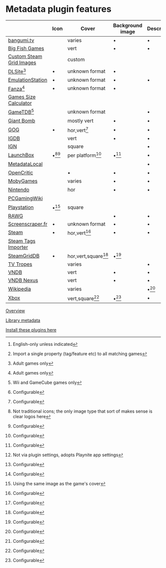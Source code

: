 # Metadata plugin features

|                                                                                                                     | Icon      | Cover               | Background image | Description | Community score | Install size | Tags  | Language selection[^7] | Property import [^6] |
| ------------------------------------------------------------------------------------------------------------------- | --------- | ------------------- | ---------------- | ----------- | --------------- | ------------ | ----- | ---------------------- | -------------------- |
| [bangumi.tv](https://playnite.link/addons.html#Bangumi_fea02b9a-ab77-47e3-8fb1-6512c9261fbe)                        |           | varies              | •                | •           | •               |              | •     | Chinese                |                      |
| [Big Fish Games](https://playnite.link/addons.html#BigFishMetadata)                                                 |           | vert                | •                | •           | •               | •            |       | •                      |                      |
| [Custom Steam Grid Images](https://playnite.link/addons.html#CustomSteamCovers)                                     |           | custom              |                  |             |                 |              |       |                        |                      |
| [DLSite](https://playnite.link/addons.html#DLsiteMetadata_db03c8d9-645a-4359-aafb-01cda945f301)[^1]                 | •         | unknown format      | •                |             |                 |              | •     | •                      |                      |
| [EmulationStation](https://playnite.link/addons.html#ESMetadata_71f952a8-4763-41e3-9934-7fe02a1e33d4)               | •         | unknown format      | •                | •           | •               |              | •     |                        |                      |
| [Fanza](https://playnite.link/addons.html#FanzaMetadata_db03c8d9-645a-4359-aafb-01cda945f301)[^1]                   | •         | unknown format      | •                |             |                 |              | •     | Japanese/English       |                      |
| [Games Size Calculator](https://playnite.link/addons.html#GamesSizeCalculator_97cc59db-3f80-4852-8bfc-a80304f9efe9) |           |                     |                  |             |                 | •            |       |                        |                      |
| [GameTDB](https://playnite.link/addons.html#DolphinMetadata)[^2]                                                    |           | unknown format      |                  | •           |                 |              |       |                        |                      |
| [Giant Bomb](https://playnite.link/addons.html#GiantBombMetadata)                                                   |           | mostly vert         | •                | •           |                 |              | •[^4] |                        | •                    |
| [GOG](https://playnite.link/addons.html#GOGMetadata)                                                                | •         | hor,vert[^4]        | •                | •           | •               | •            | •     | •                      |                      |
| [IGDB](https://playnite.link/addons.html#IGDBMetadata_Builtin)                                                      |           | vert                | •                | •           | •               |              |       |                        |                      |
| [IGN](https://playnite.link/addons.html#IgnMetadata_6024e3a9-de7e-4848-9101-7a2f818e7e47)                           |           | square              |                  | •           |                 |              |       |                        |                      |
| [LaunchBox](https://playnite.link/addons.html#LaunchBoxMetadata)                                                    | •[^3][^4] | per platform[^4]    | •[^4]            | •           | •               |              |       |                        |                      |
| [MetadataLocal](https://playnite.link/addons.html#playnite-metadatalocal-plugin)                                    |           |                     |                  | •           |                 |              |       | •[^8]                  |                      |
| [OpenCritic](https://playnite.link/addons.html#OpenCriticMetadata)                                                  |           | •                   | •                | •           | •               |              |       |                        |                      |
| [MobyGames](https://playnite.link/addons.html#MobyGamesMetadata)                                                    |           | varies              | •                | •           |                 |              | •[^4] |                        | •                    |
| [Nintendo](https://playnite.link/addons.html#NintendoMetadata)                                                      |           | hor                 | •                | •           |                 |              |       |                        |                      |
| [PCGamingWiki](https://playnite.link/addons.html#PCGamingWikiMetadata_c038558e-427b-4551-be4c-be7009ce5a8d)         |           |                     |                  |             |                 |              | •[^4] |                        | •                    |
| [Playstation](https://playnite.link/addons.html#UniversalPSNMetadata)                                               | •[^5]     | square              |                  |             |                 |              |       |                        |                      |
| [RAWG](https://playnite.link/addons.html#RawgMetadata)                                                              |           |                     | •                | •           | •               |              | •     |                        |                      |
| [Screenscraper.fr](https://playnite.link/addons.html#ScreenScraperMetadata_7f06b81a-3271-44ee-a234-b32fc15c42f1)    | •         | unknown format      | •                | •           |                 |              |       |                        |                      |
| [Steam](https://playnite.link/addons.html#Universal_Steam_Metadata)                                                 | •         | hor,vert[^4]        | •                | •           | •               |              | •[^4] | •                      |                      |
| [Steam Tags Importer](https://playnite.link/addons.html#Steam_Tags_Importer_01b67948-33a1-42d5-bd39-e4e8a226d215)   |           |                     |                  |             |                 |              | •     |                        | •                    |
| [SteamGridDB](https://playnite.link/addons.html#SteamGridDB_Playnite_Metadata)                                      | •         | hor,vert,square[^4] | •[^4]            |             |                 |              |       |                        |                      |
| [TV Tropes](https://playnite.link/addons.html#TvTropesMetadata)                                                     |           | varies              |                  | •           |                 |              | •     |                        | •                    |
| [VNDB](https://playnite.link/addons.html#VNDBMetadata)                                                              |           | vert                | •                | •           | •               |              | •     |                        |                      |
| [VNDB Nexus](https://playnite.link/addons.html#VNDBNexus_39229206-1199-4fee-a014-e8478ea4cd77)                      |           | vert                | •                | •           | •               |              | •     |                        |                      |
| [Wikipedia](https://playnite.link/addons.html#WikipediaMetadata_6c1bdd62-77bf-4866-a264-11544508687c)               |           | varies              |                  | •[^4]       |                 |              | •[^4] |                        |                      |
| [Xbox](https://playnite.link/addons.html#XboxMetadata)                                                              |           | vert,square[^4]     | •[^4]            | •           | •               | •            |       |                        |                      |

[Overview](./README.md)

[Library metadata](./librarymetadata.md)

[Install these plugins here](https://playnite.link/addons.html)

[^1]: Adult games only
[^2]: Wii and GameCube games only
[^3]: Not traditional icons; the only image type that sort of makes sense is clear logos here
[^4]: Configurable
[^5]: Using the same image as the game's cover
[^6]: Import a single property (tag/feature etc) to all matching games
[^7]: English-only unless indicated
[^8]: Not via plugin settings, adopts Playnite app settings
